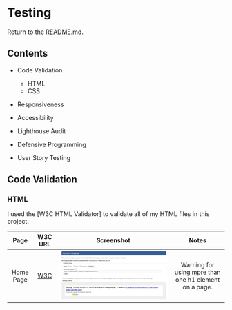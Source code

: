 # Testing

Return to the [README.md](README.md).

## Contents 

* Code Validation
    * HTML
    * CSS

* Responsiveness

* Accessibility 

* Lighthouse Audit

* Defensive Programming

* User Story Testing

## Code Validation 

### HTML

I used the [W3C HTML Validator] to validate all of my HTML files in this project.

| Page | W3C URL | Screenshot | Notes |
| :---: | :---: | :---: | :---: |
| Home Page | [W3C](https://validator.w3.org/nu/?doc=https%3A%2F%2Fseanbrindley17.github.io%2Fmilestone-project-1%2F) | ![screenshot of h1 validator error](/readme-documentations/screenshots/html%20h1%20validator%20error.jpg) | Warning for using mpre than one h1 element on a page. |
